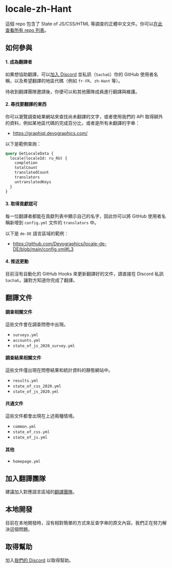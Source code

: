 # locale-zh-Hant

這個 repo 包含了 State of JS/CSS/HTML 等調查的正體中文文件。你可以[在此查看所有 repo 列表](https://github.com/orgs/Devographics/repositories?q=locale-&type=all&language=&sort=name)。

## 如何參與

#### 1. 成為翻譯者

如果想協助翻譯，可以[加入 Discord](https://discord.com/invite/zRDb35jfrt) 並私訊（`SachaG`）你的 GitHub 使用者名稱，以及希望翻譯的地區代碼（例如 `fr-FR`、`zh-Hant` 等）。

待收到翻譯團隊邀請後，你便可以和其他團隊成員進行翻譯與維護。

#### 2. 尋找要翻譯的東西

你可以瀏覽調查結果網站來查找尚未翻譯的文字，或者使用我們的 API 取得額外的資料，例如某地區代碼的完成百分比，或者是所有未翻譯的字串：

- https://graphiql.devographics.com/

以下是範例查詢：

```graphql
query GetLocaleData {
  locale(localeId: ru_RU) {
    completion
    totalCount
    translatedCount
    translators
    untranslatedKeys
  }
}
```

#### 3. 取得貢獻認可

每一位翻譯者都能在貢獻列表中顯示自己的名字，因此你可以將 GitHub 使用者名稱新增到 `config.yml` 文件的 `translators` 中。

以下是 `de-DE` 語言區域的範例：

- https://github.com/Devographics/locale-de-DE/blob/main/config.yml#L3

#### 4. 推送更動

目前沒有自動化的 GitHub Hooks 來更新翻譯好的文件，請直接在 Discord 私訊 `SachaG`，讓對方知道你完成了翻譯。

## 翻譯文件

#### 調查相關文件

這些文件會在調查問卷中出現。

- `surveys.yml`
- `accounts.yml`
- `state_of_js_2020_survey.yml`

#### 調查結果相關文件

這些文件僅出現在問卷結果和統計資料的靜態網站中。

- `results.yml`
- `state_of_css_2020.yml`
- `state_of_js_2020.yml`

#### 共通文件

這些文件都會出現在上述兩種情境。

- `common.yml`
- `state_of_css.yml`
- `state_of_js.yml`

#### 其他

- `homepage.yml`

## 加入翻譯團隊

建議加入對應語言區域的[翻譯團隊](https://github.com/orgs/Devographics/teams/translators/teams)。

## 本地開發

目前在本地開發時，沒有相對簡單的方式來反查字串的原文內容。我們正在努力解決這個問題。

## 取得幫助

加入[我們的 Discord](https://discord.gg/zRDb35jfrt) 以取得幫助。
